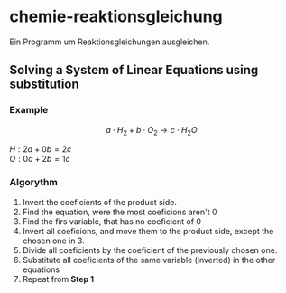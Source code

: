 # chemie-reaktionsgleichung

Ein Programm um Reaktionsgleichungen ausgleichen.

## Solving a System of Linear Equations using substitution

### Example

$$a \cdot H_2 + b \cdot O_2 \rightarrow c \cdot H_2O$$

$H: 2a + 0b = 2c$  
$O: 0a + 2b = 1c$

### Algorythm

1. Invert the coeficients of the product side.
2. Find the equation, were the most coeficions aren't $0$
3. Find the firs variable, that has no coeficient of $0$
4. Invert all coeficions, and move them to the product side, except the chosen one in 3.
5. Divide all coeficients by the coeficient of the previously chosen one.
6. Substitute all coeficients of the same variable (inverted) in the other equations
7. Repeat from **Step 1** 
